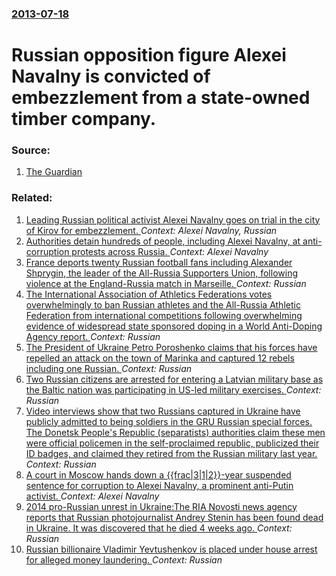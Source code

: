 ### [2013-07-18](/news/2013/07/18/index.md)

# Russian opposition figure Alexei Navalny is convicted of embezzlement from a state-owned timber company. 




### Source:

1. [The Guardian](http://www.guardian.co.uk/world/2013/jul/20/alexei-navalny-moscow-mayoral-election)

### Related:

1. [Leading Russian political activist Alexei Navalny goes on trial in the city of Kirov for embezzlement. ](/news/2013/04/17/leading-russian-political-activist-alexei-navalny-goes-on-trial-in-the-city-of-kirov-for-embezzlement.md) _Context: Alexei Navalny, Russian_
2. [Authorities detain hundreds of people, including Alexei Navalny, at anti-corruption protests across Russia. ](/news/2017/03/26/authorities-detain-hundreds-of-people-including-alexei-navalny-at-anti-corruption-protests-across-russia.md) _Context: Alexei Navalny_
3. [France deports twenty Russian football fans including Alexander Shprygin, the leader of the All-Russia Supporters Union, following violence at the England-Russia match in Marseille. ](/news/2016/06/16/france-deports-twenty-russian-football-fans-including-alexander-shprygin-the-leader-of-the-all-russia-supporters-union-following-violence.md) _Context: Russian_
4. [The International Association of Athletics Federations votes overwhelmingly to ban Russian athletes and the All-Russia Athletic Federation from international competitions following overwhelming evidence of widespread state sponsored doping in a World Anti-Doping Agency report. ](/news/2015/11/13/the-international-association-of-athletics-federations-votes-overwhelmingly-to-ban-russian-athletes-and-the-all-russia-athletic-federation-f.md) _Context: Russian_
5. [The President of Ukraine Petro Poroshenko claims that his forces have repelled an attack on the town of Marinka and captured 12 rebels including one Russian. ](/news/2015/06/6/the-president-of-ukraine-petro-poroshenko-claims-that-his-forces-have-repelled-an-attack-on-the-town-of-marinka-and-captured-12-rebels-inclu.md) _Context: Russian_
6. [Two Russian citizens are arrested for entering a Latvian military base as the Baltic nation was participating in US-led military exercises. ](/news/2015/06/12/two-russian-citizens-are-arrested-for-entering-a-latvian-military-base-as-the-baltic-nation-was-participating-in-us-led-military-exercises.md) _Context: Russian_
7. [Video interviews show that two Russians captured in Ukraine have publicly admitted to being soldiers in the GRU Russian special forces. The Donetsk People's Republic (separatists) authorities claim these men were official policemen in the self-proclaimed republic, publicized their ID badges, and claimed they retired from the Russian military last year. ](/news/2015/05/21/video-interviews-show-that-two-russians-captured-in-ukraine-have-publicly-admitted-to-being-soldiers-in-the-gru-russian-special-forces-the.md) _Context: Russian_
8. [A court in Moscow hands down a {{frac|3|1|2}}-year suspended sentence for corruption to Alexei Navalny, a prominent anti-Putin activist. ](/news/2014/12/30/a-court-in-moscow-hands-down-a-frac-3-1-2-year-suspended-sentence-for-corruption-to-alexei-navalny-a-prominent-anti-putin-activist.md) _Context: Alexei Navalny_
9. [2014 pro-Russian unrest in Ukraine:The RIA Novosti news agency reports that Russian photojournalist Andrey Stenin has been found dead in Ukraine. It was discovered that he died 4 weeks ago. ](/news/2014/09/3/2014-pro-russian-unrest-in-ukraine-pthe-ria-novosti-news-agency-reports-that-russian-photojournalist-andrey-stenin-has-been-found-dead-in-uk.md) _Context: Russian_
10. [Russian billionaire Vladimir Yevtushenkov is placed under house arrest for alleged money laundering. ](/news/2014/09/16/russian-billionaire-vladimir-yevtushenkov-is-placed-under-house-arrest-for-alleged-money-laundering.md) _Context: Russian_
